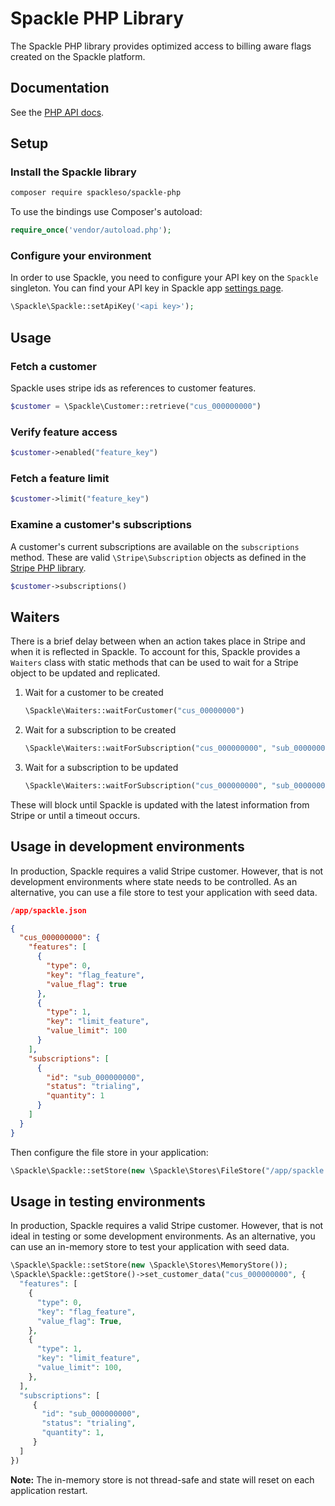 # Spackle PHP Library

The Spackle PHP library provides optimized access to billing aware flags created on the Spackle platform.

## Documentation

See the [PHP API docs](https://docs.spackle.so/php).

## Setup

### Install the Spackle library

```sh
composer require spackleso/spackle-php
```

To use the bindings use Composer's autoload:

```php
require_once('vendor/autoload.php');
```

### Configure your environment
In order to use Spackle, you need to configure your API key on the `Spackle` singleton. You can find your API key in Spackle app [settings page](https://dashboard.stripe.com/settings/apps/so.spackle.stripe).

```php
\Spackle\Spackle::setApiKey('<api key>');
```

## Usage

### Fetch a customer

Spackle uses stripe ids as references to customer features.

```php
$customer = \Spackle\Customer::retrieve("cus_000000000")
```

### Verify feature access

```php
$customer->enabled("feature_key")
```

### Fetch a feature limit

```php
$customer->limit("feature_key")
```

### Examine a customer's subscriptions

A customer's current subscriptions are available on the `subscriptions` method. These are valid `\Stripe\Subscription` objects as defined in the [Stripe PHP library](https://stripe.com/docs/api/subscriptions/object?lang=php).

```php
$customer->subscriptions()
```

## Waiters

There is a brief delay between when an action takes place in Stripe and when it is reflected in Spackle. To account for this, Spackle provides a `Waiters` class with static methods that can be used to wait for a Stripe object to be updated and replicated.

1. Wait for a customer to be created
   ```php
   \Spackle\Waiters::waitForCustomer("cus_00000000")
   ```
2. Wait for a subscription to be created
   ```php
   \Spackle\Waiters::waitForSubscription("cus_000000000", "sub_00000000")
   ```
3. Wait for a subscription to be updated
   ```php
   \Spackle\Waiters::waitForSubscription("cus_000000000", "sub_00000000", array("status" => "active"))
   ```

These will block until Spackle is updated with the latest information from Stripe or until a timeout occurs.


## Usage in development environments

In production, Spackle requires a valid Stripe customer. However, that is not development environments where state needs to be controlled. As an alternative, you can use a file store to test your application with seed data.

```json
/app/spackle.json

{
  "cus_000000000": {
    "features": [
      {
        "type": 0,
        "key": "flag_feature",
        "value_flag": true
      },
      {
        "type": 1,
        "key": "limit_feature",
        "value_limit": 100
      }
    ],
    "subscriptions": [
      {
        "id": "sub_000000000",
        "status": "trialing",
        "quantity": 1
      }
    ]
  }
}
```

Then configure the file store in your application:

```php
\Spackle\Spackle::setStore(new \Spackle\Stores\FileStore("/app/spackle.json"));
```


## Usage in testing environments

In production, Spackle requires a valid Stripe customer. However, that is not ideal in testing or some development environments. As an alternative, you can use an in-memory store to test your application with seed data.

```php
\Spackle\Spackle::setStore(new \Spackle\Stores\MemoryStore());
\Spackle\Spackle::getStore()->set_customer_data("cus_000000000", {
  "features": [
    {
      "type": 0,
      "key": "flag_feature",
      "value_flag": True,
    },
    {
      "type": 1,
      "key": "limit_feature",
      "value_limit": 100,
    },
  ],
  "subscriptions": [
     {
       "id": "sub_000000000",
       "status": "trialing",
       "quantity": 1,
     }
  ]
})
```

**Note:** The in-memory store is not thread-safe and state will reset on each application restart.